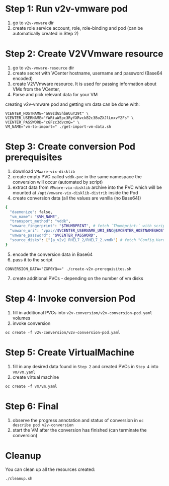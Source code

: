 


# Step 1: Run v2v-vmware pod
1. go to `v2v-vmware` dir
2. create role service account, role, role-binding and pod (can be automatically created in Step 2)

# Step 2: Create V2VVmware resource
1. go to `v2v-vmware-resource` dir
2. create secret with VCenter hostname, username and password (Base64 encoded)
3. create V2VVmware resource. It is used for passing information about VMs from the VCenter,
4. Parse and pick relevant data for your VM

creating v2v-vmware pod and getting vm data can be done with:

```
VCENTER_HOSTNAME="aG9zdG5hbWUuY29t" \
VCENTER_USERNAME="YWRtaW5pc3RyYXRvckB2c3BoZXJlLmxvY2Fs" \
VCENTER_PASSWORD="cGFzc3dvcmQ=" \
VM_NAME="vm-to-import=" ./get-import-vm-data.sh
```


# Step 3: Create conversion Pod prerequisites

1. download `VMware-vix-disklib`
2. create empty PVC called `vddk-pvc` in the same namespace the conversion will occur (automated by script)
3. extract data from `VMware-vix-disklib` archive into the PVC which will be mounted at `/opt/vmware-vix-disklib-distrib` inside the Pod
4. create conversion data (all the values are vanilla (no Base64))

```bash
{
  "daemonize": false,
  "vm_name": "$VM_NAME",
  "transport_method": "vddk",
  "vmware_fingerprint": "$THUMBPRINT", # fetch `Thumbprint:` with script
  "vmware_uri": "vpx://$VCENTER_USERNAME_URI_ENC@$VCENTER_HOSTNAME$HOST_PATH?no_verify=1", # fetch `Host Path:` with script
  "vmware_password": "$VCENTER_PASSWORD",
  "source_disks": ["[a_v2v] RHEL7_2/RHEL7_2.vmdk"] # fetch "Config.Hardware.Device.DeviceInfo.Label.Backing.FileName" with script
}
```

5. encode the conversion data in Base64
6. pass it to the  script

```
CONVERSION_DATA="ZGF0YQ==" ./create-v2v-prerequisites.sh
```

7. create additional PVCs - depending on the number of vm disks

# Step 4: Invoke conversion Pod
1. fill in additional PVCs into `v2v-conversion/v2v-conversion-pod.yaml` volumes
2. invoke conversion

```
oc create -f v2v-conversion/v2v-conversion-pod.yaml
```

# Step 5: Create VirtualMachine
1. fill in any desired data found in `Step 2` and created PVCs in `Step 4` into `vm/vm.yaml`
2. create virtual machine

```
oc create -f vm/vm.yaml
```

# Step 6: Final
1. observe the progress annotation and status of conversion in `oc describe pod v2v-conversion`
2. start the VM after the conversion has finished (can terminate the conversion)

# Cleanup
You can clean up all the resources created:

```
./cleanup.sh
```
